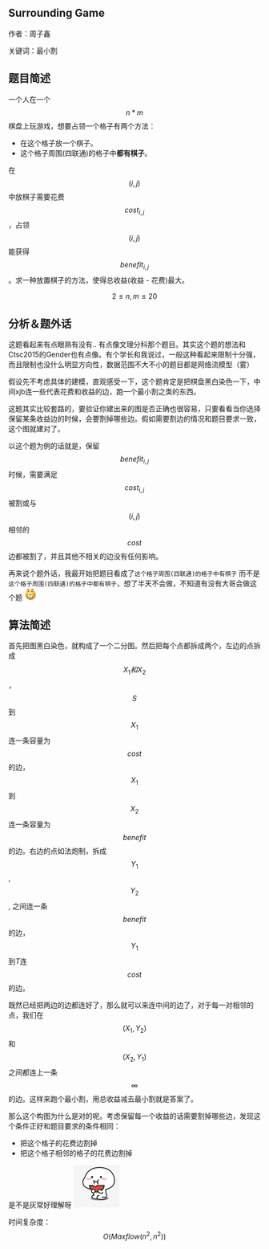 ## Surrounding Game

作者：周子鑫

关键词：最小割

## 题目简述



一个人在一个$$n * m$$棋盘上玩游戏，想要占领一个格子有两个方法：

* 在这个格子放一个棋子。
* 这个格子周围(四联通)的格子中**都有棋子**。

在$$(i, j)$$中放棋子需要花费$$cost_{i, j}$$，占领$$(i, j)$$能获得$$benefit_{i,j}$$。求一种放置棋子的方法，使得总收益(收益 - 花费)最大。

$$2 \le n, m \le 20$$



## 分析＆题外话

这题看起来有点眼熟有没有.. 有点像文理分科那个题目。其实这个题的想法和Ctsc2015的Gender也有点像。有个学长和我说过，一般这种看起来限制十分强，而且限制也没什么明显方向性，数据范围不大不小的题目都是网络流模型（雾）

假设先不考虑具体的建模，直观感受一下，这个题肯定是把棋盘黑白染色一下，中间xjb连一些代表花费和收益的边，跑一个最小割之类的东西。

这题其实比较套路的，要验证你建出来的图是否正确也很容易，只要看看当你选择保留某条收益边的时候，会要割掉哪些边。假如需要割边的情况和题目要求一致，这个图就建对了。

以这个题为例的话就是，保留$$benefit_{i, j}​$$时候，需要满足$$cost_{i, j}​$$被割或与$$(i, j)​$$相邻的$$cost​$$边都被割了，并且其他不相关的边没有任何影响。

再来说个题外话，我最开始把题目看成了`这个格子周围(四联通)的格子中有棋子` 而不是 `这个格子周围(四联通)的格子中都有棋子`，想了半天不会做，不知道有没有大哥会做这个题 ![heihei](heihei.png)



## 算法简述



首先把图黑白染色，就构成了一个二分图。然后把每个点都拆成两个，左边的点拆成$$X_1和X_2$$，$$S$$到$$X_1$$连一条容量为$$cost$$的边，$$X_1$$到$$X_2$$连一条容量为$$benefit$$的边。右边的点如法炮制，拆成$$Y_1$$,$$Y_2$$ , 之间连一条$$benefit$$的边，$$Y_1$$到$T$连$$cost$$的边。

既然已经把两边的边都连好了，那么就可以来连中间的边了，对于每一对相邻的点，我们在$$(X_1, Y_2)$$和$$(X_2, Y_1)$$之间都连上一条$$\infty$$的边。这样来跑个最小割，用总收益减去最小割就是答案了。

那么这个构图为什么是对的呢。考虑保留每一个收益的话需要割掉哪些边，发现这个条件正好和题目要求的条件相同：

* 把这个格子的花费边割掉
* 把这个格子相邻的格子的花费边割掉



是不是灰常好理解呀  ![chigua](chigua.png)

时间复杂度：$$O(Maxflow(n^2, n ^ 2))$$
